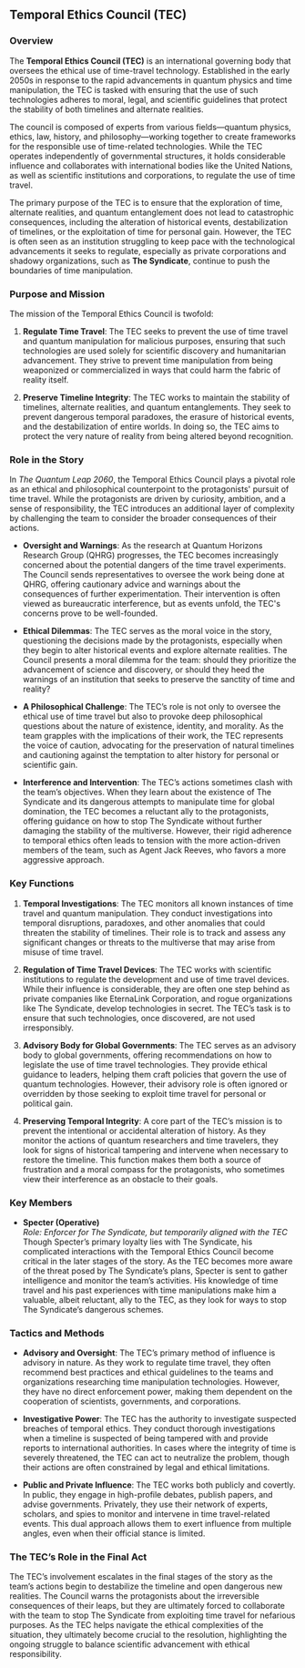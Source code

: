 ## **Temporal Ethics Council (TEC)**

### **Overview**
The **Temporal Ethics Council (TEC)** is an international governing body that oversees the ethical use of time-travel technology. Established in the early 2050s in response to the rapid advancements in quantum physics and time manipulation, the TEC is tasked with ensuring that the use of such technologies adheres to moral, legal, and scientific guidelines that protect the stability of both timelines and alternate realities.

The council is composed of experts from various fields—quantum physics, ethics, law, history, and philosophy—working together to create frameworks for the responsible use of time-related technologies. While the TEC operates independently of governmental structures, it holds considerable influence and collaborates with international bodies like the United Nations, as well as scientific institutions and corporations, to regulate the use of time travel.

The primary purpose of the TEC is to ensure that the exploration of time, alternate realities, and quantum entanglement does not lead to catastrophic consequences, including the alteration of historical events, destabilization of timelines, or the exploitation of time for personal gain. However, the TEC is often seen as an institution struggling to keep pace with the technological advancements it seeks to regulate, especially as private corporations and shadowy organizations, such as **The Syndicate**, continue to push the boundaries of time manipulation.

### **Purpose and Mission**
The mission of the Temporal Ethics Council is twofold:

1. **Regulate Time Travel**: The TEC seeks to prevent the use of time travel and quantum manipulation for malicious purposes, ensuring that such technologies are used solely for scientific discovery and humanitarian advancement. They strive to prevent time manipulation from being weaponized or commercialized in ways that could harm the fabric of reality itself.

2. **Preserve Timeline Integrity**: The TEC works to maintain the stability of timelines, alternate realities, and quantum entanglements. They seek to prevent dangerous temporal paradoxes, the erasure of historical events, and the destabilization of entire worlds. In doing so, the TEC aims to protect the very nature of reality from being altered beyond recognition.

### **Role in the Story**
In *The Quantum Leap 2060*, the Temporal Ethics Council plays a pivotal role as an ethical and philosophical counterpoint to the protagonists' pursuit of time travel. While the protagonists are driven by curiosity, ambition, and a sense of responsibility, the TEC introduces an additional layer of complexity by challenging the team to consider the broader consequences of their actions.

- **Oversight and Warnings**: As the research at Quantum Horizons Research Group (QHRG) progresses, the TEC becomes increasingly concerned about the potential dangers of the time travel experiments. The Council sends representatives to oversee the work being done at QHRG, offering cautionary advice and warnings about the consequences of further experimentation. Their intervention is often viewed as bureaucratic interference, but as events unfold, the TEC's concerns prove to be well-founded.

- **Ethical Dilemmas**: The TEC serves as the moral voice in the story, questioning the decisions made by the protagonists, especially when they begin to alter historical events and explore alternate realities. The Council presents a moral dilemma for the team: should they prioritize the advancement of science and discovery, or should they heed the warnings of an institution that seeks to preserve the sanctity of time and reality?

- **A Philosophical Challenge**: The TEC’s role is not only to oversee the ethical use of time travel but also to provoke deep philosophical questions about the nature of existence, identity, and morality. As the team grapples with the implications of their work, the TEC represents the voice of caution, advocating for the preservation of natural timelines and cautioning against the temptation to alter history for personal or scientific gain.

- **Interference and Intervention**: The TEC’s actions sometimes clash with the team’s objectives. When they learn about the existence of The Syndicate and its dangerous attempts to manipulate time for global domination, the TEC becomes a reluctant ally to the protagonists, offering guidance on how to stop The Syndicate without further damaging the stability of the multiverse. However, their rigid adherence to temporal ethics often leads to tension with the more action-driven members of the team, such as Agent Jack Reeves, who favors a more aggressive approach.

### **Key Functions**

1. **Temporal Investigations**: The TEC monitors all known instances of time travel and quantum manipulation. They conduct investigations into temporal disruptions, paradoxes, and other anomalies that could threaten the stability of timelines. Their role is to track and assess any significant changes or threats to the multiverse that may arise from misuse of time travel.

2. **Regulation of Time Travel Devices**: The TEC works with scientific institutions to regulate the development and use of time travel devices. While their influence is considerable, they are often one step behind as private companies like EternaLink Corporation, and rogue organizations like The Syndicate, develop technologies in secret. The TEC’s task is to ensure that such technologies, once discovered, are not used irresponsibly.

3. **Advisory Body for Global Governments**: The TEC serves as an advisory body to global governments, offering recommendations on how to legislate the use of time travel technologies. They provide ethical guidance to leaders, helping them craft policies that govern the use of quantum technologies. However, their advisory role is often ignored or overridden by those seeking to exploit time travel for personal or political gain.

4. **Preserving Temporal Integrity**: A core part of the TEC’s mission is to prevent the intentional or accidental alteration of history. As they monitor the actions of quantum researchers and time travelers, they look for signs of historical tampering and intervene when necessary to restore the timeline. This function makes them both a source of frustration and a moral compass for the protagonists, who sometimes view their interference as an obstacle to their goals.

### **Key Members**

- **Specter (Operative)**  
   *Role: Enforcer for The Syndicate, but temporarily aligned with the TEC*  
   Though Specter’s primary loyalty lies with The Syndicate, his complicated interactions with the Temporal Ethics Council become critical in the later stages of the story. As the TEC becomes more aware of the threat posed by The Syndicate’s plans, Specter is sent to gather intelligence and monitor the team’s activities. His knowledge of time travel and his past experiences with time manipulations make him a valuable, albeit reluctant, ally to the TEC, as they look for ways to stop The Syndicate’s dangerous schemes.

### **Tactics and Methods**

- **Advisory and Oversight**: The TEC’s primary method of influence is advisory in nature. As they work to regulate time travel, they often recommend best practices and ethical guidelines to the teams and organizations researching time manipulation technologies. However, they have no direct enforcement power, making them dependent on the cooperation of scientists, governments, and corporations.

- **Investigative Power**: The TEC has the authority to investigate suspected breaches of temporal ethics. They conduct thorough investigations when a timeline is suspected of being tampered with and provide reports to international authorities. In cases where the integrity of time is severely threatened, the TEC can act to neutralize the problem, though their actions are often constrained by legal and ethical limitations.

- **Public and Private Influence**: The TEC works both publicly and covertly. In public, they engage in high-profile debates, publish papers, and advise governments. Privately, they use their network of experts, scholars, and spies to monitor and intervene in time travel-related events. This dual approach allows them to exert influence from multiple angles, even when their official stance is limited.

### **The TEC’s Role in the Final Act**
The TEC’s involvement escalates in the final stages of the story as the team’s actions begin to destabilize the timeline and open dangerous new realities. The Council warns the protagonists about the irreversible consequences of their leaps, but they are ultimately forced to collaborate with the team to stop The Syndicate from exploiting time travel for nefarious purposes. As the TEC helps navigate the ethical complexities of the situation, they ultimately become crucial to the resolution, highlighting the ongoing struggle to balance scientific advancement with ethical responsibility.